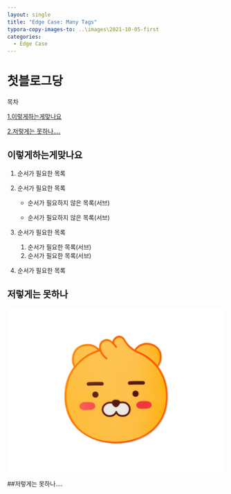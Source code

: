 ```yaml
---
layout: single
title: "Edge Case: Many Tags"
typora-copy-images-to: ..\images\2021-10-05-first
categories:
  - Edge Case
---
```


# 첫블로그당

목차

[1.이렇게하는게맞나요](#이렇게하는게맞나요)

[2.저렇게는 못하나....](#저렇게는-못하나....)

## 이렇게하는게맞나요

1. 순서가 필요한 목록
2. 순서가 필요한 목록

    - 순서가 필요하지 않은 목록(서브)

    - 순서가 필요하지 않은 목록(서브) 
3. 순서가 필요한 목록
    1. 순서가 필요한 목록(서브)
    1. 순서가 필요한 목록(서브)
4. 순서가 필요한 목록





## 저렇게는 못하나

![d](../images/2021-10-05-first/d.jpg)

##저렇게는 못하나....